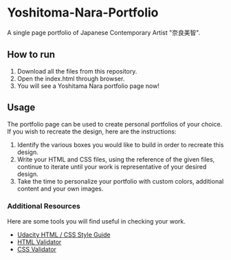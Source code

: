 # Yoshitoma-Nara-Portfolio
A single page portfolio of Japanese Contemporary Artist "奈良美智".

## How to run
1. Download all the files from this repository.
2. Open the index.html through browser.
3. You will see a Yoshitama Nara portfolio page now!

## Usage
The portfolio page can be used to create personal portfolios of your choice. If you wish to recreate the design, here are the instructions:
1. Identify the various boxes you would like to build in order to recreate this design.
2. Write your HTML and CSS files, using the reference of the given files, continue to iterate until your work is representative of your desired design.
3. Take the time to personalize your portfolio with custom colors, additional content and your own images.

### Additional Resources
Here are some tools you will find useful in checking your work.
 - [Udacity HTML / CSS Style Guide]  
 - [HTML Validator] 
 - [CSS Validator] 


[Udacity HTML / CSS Style Guide]: <http://udacity.github.io/frontend-nanodegree-styleguide/>
[HTML Validator]: <https://validator.w3.org/#validate_by_input>
[CSS Validator]:<https://jigsaw.w3.org/css-validator/#validate_by_input>
